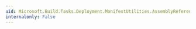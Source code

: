 ```yaml
---
uid: Microsoft.Build.Tasks.Deployment.ManifestUtilities.AssemblyReference.AssemblyIdentity
internalonly: False
---
```

